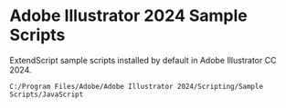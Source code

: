 # Adobe Illustrator 2024 Sample Scripts

ExtendScript sample scripts installed by default in Adobe Illustrator CC 2024.

`C:/Program Files/Adobe/Adobe Illustrator 2024/Scripting/Sample Scripts/JavaScript`

